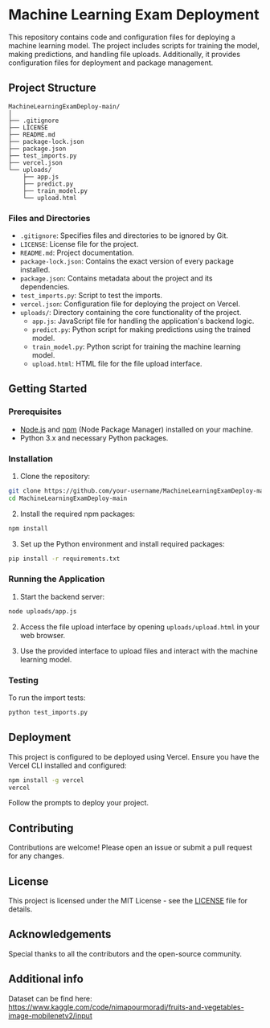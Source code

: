 
# Machine Learning Exam Deployment

This repository contains code and configuration files for deploying a machine learning model. The project includes scripts for training the model, making predictions, and handling file uploads. Additionally, it provides configuration files for deployment and package management.

## Project Structure

```
MachineLearningExamDeploy-main/
│
├── .gitignore
├── LICENSE
├── README.md
├── package-lock.json
├── package.json
├── test_imports.py
├── vercel.json
└── uploads/
    ├── app.js
    ├── predict.py
    ├── train_model.py
    └── upload.html
```

### Files and Directories

- `.gitignore`: Specifies files and directories to be ignored by Git.
- `LICENSE`: License file for the project.
- `README.md`: Project documentation.
- `package-lock.json`: Contains the exact version of every package installed.
- `package.json`: Contains metadata about the project and its dependencies.
- `test_imports.py`: Script to test the imports.
- `vercel.json`: Configuration file for deploying the project on Vercel.
- `uploads/`: Directory containing the core functionality of the project.
  - `app.js`: JavaScript file for handling the application's backend logic.
  - `predict.py`: Python script for making predictions using the trained model.
  - `train_model.py`: Python script for training the machine learning model.
  - `upload.html`: HTML file for the file upload interface.

## Getting Started

### Prerequisites

- [Node.js](https://nodejs.org/) and [npm](https://www.npmjs.com/) (Node Package Manager) installed on your machine.
- Python 3.x and necessary Python packages.

### Installation

1. Clone the repository:

```bash
git clone https://github.com/your-username/MachineLearningExamDeploy-main.git
cd MachineLearningExamDeploy-main
```

2. Install the required npm packages:

```bash
npm install
```

3. Set up the Python environment and install required packages:

```bash
pip install -r requirements.txt
```

### Running the Application

1. Start the backend server:

```bash
node uploads/app.js
```

2. Access the file upload interface by opening `uploads/upload.html` in your web browser.

3. Use the provided interface to upload files and interact with the machine learning model.

### Testing

To run the import tests:

```bash
python test_imports.py
```

## Deployment

This project is configured to be deployed using Vercel. Ensure you have the Vercel CLI installed and configured:

```bash
npm install -g vercel
vercel
```

Follow the prompts to deploy your project.

## Contributing

Contributions are welcome! Please open an issue or submit a pull request for any changes.

## License

This project is licensed under the MIT License - see the [LICENSE](LICENSE) file for details.

## Acknowledgements

Special thanks to all the contributors and the open-source community.
## Additional info
Dataset can be find here: https://www.kaggle.com/code/nimapourmoradi/fruits-and-vegetables-image-mobilenetv2/input
